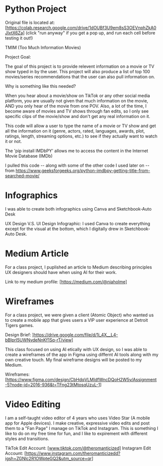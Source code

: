 # Python Project

Original file is located at: [https://colab.research.google.com/drive/1dOUBf3U9em8sS3OEVnphZkA0JIxtX6Za] (click "run anyway" if you get a pop up, and run each cell before testing it out!)

TMIM (Too Much Information Movies)

Project Goal:

The goal of this project is to provide relevent information on a movie or TV show typed in by the user. This project will also produce a list of top 100 movies/series recommendations that the user can also pull information on.

Why is something like this needed?

When you hear about a movie/show on TikTok or any other social media platform, you are usually not given that much information on the movie, AND you only hear of the movie from one POV. Also, a lot of the time, I become aware of movies and TV shows through fan edits, so I only see specific clips of the movie/show and don't get any real information on it.

This code will allow a user to type the name of a movie or TV show and get all the information on it (genre, actors, rated, languages, awards, plot, ratings, length, streaming options, etc.) to see if they actually want to watch it or not.

The 'pip install IMDbPY' allows me to access the content in the Internet Movie Database (IMDb)

I pulled this code -- along with some of the other code I used later on -- from https://www.geeksforgeeks.org/python-imdbpy-getting-title-from-searched-movie/

# Infographics

I was able to create both infographics using Canva and Sketchbook-Auto Desk

UX Design V.S. UI Design Infographic:
I used Canva to create everything except for the visual at the bottom, which I digitally drew in Sketchbook-Auto Desk.

# Medium Article

For a class project, I puplished an article to Medium describing principles UX designers should have when using AI for their work.

Link to my medium profile: [https://medium.com/@niaholme]

# Wireframes

For a class project, we were given a client (Atomic Object) who wanted us to create a mobile app that gives users a VIP user experience at Detroit Tigers games.

Design Brief: ]https://drive.google.com/file/d/1i_4X__L4-bBIprI5UWNvdeNnKf1Sq-rT/view]

This class focused on using AI etically with UX design, so I was able to create a wireframes of the app in Figma using differnt AI tools along with my own creative touch. My final wireframe designs will be posted to my Medium.

Wireframes: [https://www.figma.com/design/CbHdqVLMIdfWncDQoH2W5y/Assignment-5?node-id=2016-936&t=TFng23tMtosqUzuL-1]

# Video Editing

I am a self-taught video editor of 4 years who uses Video Star (A mobile app for Apple devices). I make creative, expressive video edits and post them to a "Fan Page" I manage on TikTok and Instagram. This is something I like to do on my free time for fun, and I like to expirement with different styles and transitions. 

TikTok Edit Account: [www.tiktok.com/@theromanticized] 
Instagram Edit Account: [https://www.instagram.com/theromanticizedd?igsh=ZGNlc2R1OWpteGQ2&utm_source=qr]
